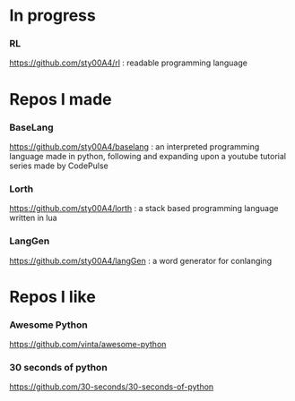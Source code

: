 # In progress

### RL
https://github.com/sty00A4/rl
: readable programming language

# Repos I made

### BaseLang
https://github.com/sty00A4/baselang
: an interpreted programming language made in python, following and expanding upon a youtube tutorial series made by CodePulse

### Lorth
https://github.com/sty00A4/lorth
: a stack based programming language written in lua

### LangGen
https://github.com/sty00A4/langGen
: a word generator for conlanging

# Repos I like

### Awesome Python
https://github.com/vinta/awesome-python
### 30 seconds of python
https://github.com/30-seconds/30-seconds-of-python
